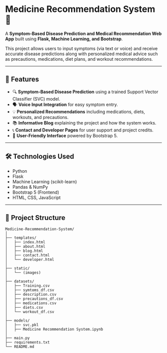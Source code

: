 # Medicine Recommendation System 💊

A **Symptom-Based Disease Prediction and Medical Recommendation Web App** built using **Flask, Machine Learning, and Bootstrap**.

This project allows users to input symptoms (via text or voice) and receive accurate disease predictions along with personalized medical advice such as precautions, medications, diet plans, and workout recommendations.

---

## 🚀 Features

- 🔍 **Symptom-Based Disease Prediction** using a trained Support Vector Classifier (SVC) model.
- 🗣️ **Voice Input Integration** for easy symptom entry.
- 💡 **Personalized Recommendations** including medications, diets, workouts, and precautions.
- 📚 **Informative Blog** explaining the project and how the system works.
- 📞 **Contact and Developer Pages** for user support and project credits.
- 🎯 **User-Friendly Interface** powered by Bootstrap 5.

---

## 🛠️ Technologies Used

- Python
- Flask
- Machine Learning (scikit-learn)
- Pandas & NumPy
- Bootstrap 5 (Frontend)
- HTML, CSS, JavaScript

---

## 📂 Project Structure

```plaintext
Medicine-Recommendation-System/
│
├── templates/
│   ├── index.html
│   ├── about.html
│   ├── blog.html
│   ├── contact.html
│   └── developer.html
│
├── static/
│   └── (images)
│
├── datasets/
│   ├── Training.csv
│   ├── symtoms_df.csv
│   ├── description.csv
│   ├── precautions_df.csv
│   ├── medications.csv
│   ├── diets.csv
│   └── workout_df.csv
│
├── models/
│   ├── svc.pkl
│   ├── Medicine Recommendation System.ipynb
│
├── main.py
├── requirements.txt
└── README.md
